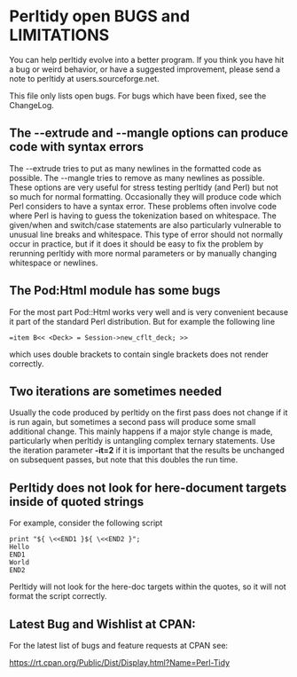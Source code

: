 # Perltidy open BUGS and LIMITATIONS

You can help perltidy evolve into a better program.  If you think you
have hit a bug or weird behavior, or have a suggested improvement,
please send a note to perltidy at users.sourceforge.net.

This file only lists open bugs.  For bugs which have been fixed, 
see the ChangeLog.  

## The --extrude and --mangle options can produce code with syntax errors

The --extrude tries to put as many newlines in the formatted code as possible.
The --mangle tries to remove as many newlines as possible.  These options are
very useful for stress testing perltidy (and Perl) but not so much for normal
formatting.  Occasionally they will produce code which Perl considers to have a
syntax error.  These problems often involve code where Perl is having to guess
the tokenization based on whitespace.  The given/when and switch/case
statements are also particularly vulnerable to unusual line breaks and
whitespace.  This type of error should not normally occur in practice, but if
it does it should be easy to fix the problem by rerunning perltidy with more
normal parameters or by manually changing whitespace or newlines. 

## The Pod:Html module has some bugs

For the most part Pod::Html works very well and is very convenient because
it part of the standard Perl distribution.  But for example the following line

    =item B<< <Deck> = Session->new_cflt_deck; >>

which uses double brackets to contain single brackets does not render correctly.

## Two iterations are sometimes needed

Usually the code produced by perltidy on the first pass does not change if it
is run again, but sometimes a second pass will produce some small additional
change.  This mainly happens if a major style change is made, particularly when
perltidy is untangling complex ternary statements. Use the iteration parameter
**-it=2** if it is important that the results be unchanged on subsequent passes,
but note that this doubles the run time.

## Perltidy does not look for here-document targets inside of quoted strings

For example, consider the following script

```
print "${ \<<END1 }${ \<<END2 }";
Hello 
END1
World 
END2
```

Perltidy will not look for the here-doc targets within the quotes, so it
will not format the script correctly.

## Latest Bug and Wishlist at CPAN:

For the latest list of bugs and feature requests at CPAN see:

https://rt.cpan.org/Public/Dist/Display.html?Name=Perl-Tidy
